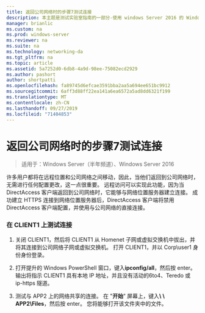 ```yaml
---
title: 返回公司网络时的步骤7测试连接
description: 本主题是测试实验室指南的一部分-使用 windows Server 2016 的 Windows NLB 在群集中演示 DirectAccess
manager: brianlic
ms.custom: na
ms.prod: windows-server
ms.reviewer: na
ms.suite: na
ms.technology: networking-da
ms.tgt_pltfrm: na
ms.topic: article
ms.assetid: 5a7252d0-6db8-4a9d-98ee-75082ecd2929
ms.author: pashort
author: shortpatti
ms.openlocfilehash: fa89745d6efcae3591bba2aa5a694ee651bc9912
ms.sourcegitcommit: 6aff3d88ff22ea141a6ea6572a5ad8dd6321f199
ms.translationtype: MT
ms.contentlocale: zh-CN
ms.lasthandoff: 09/27/2019
ms.locfileid: "71404853"
---
```

# <a name="step-7-test-connectivity-when-returning-to-the-corpnet"></a>返回公司网络时的步骤7测试连接

>适用于：Windows Server（半年频道）、Windows Server 2016

许多用户都将在远程位置和公司网络之间移动，因此，当他们返回到公司网络时，无需进行任何配置更改，这一点很重要。 远程访问可以实现此功能，因为当 DirectAccess 客户端返回到公司网络时，它能够与网络位置服务器建立连接。 成功建立 HTTPS 连接到网络位置服务器后，DirectAccess 客户端将禁用 DirectAccess 客户端配置，并使用与公司网络的直接连接。  
  
### <a name="test-connectivity-on-client1"></a>在 CLIENT1 上测试连接  
  
1. 关闭 CLIENT1，然后将 CLIENT1 从 Homenet 子网或虚拟交换机中拔出，并将其连接到公司网络子网或虚拟交换机。 打开 CLIENT1，并以 Corp\user1 身份身份登录。  
  
2. 打开提升的 Windows PowerShell 窗口，键入**ipconfig/all**，然后按 enter。 输出将指示 CLIENT1 具有本地 IP 地址，并且没有活动的6to4、Teredo 或 ip-https 隧道。  
  
3. 测试与 APP2 上的网络共享的连接。 在 "**开始**" 屏幕上，键入<strong>\\ \ APP2\Files</strong>，然后按 enter。 您将能够打开该文件夹中的文件。  
  


